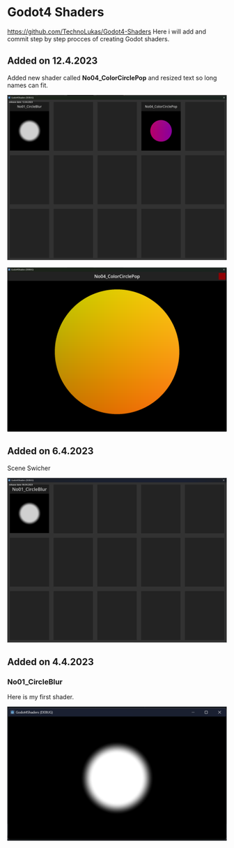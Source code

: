 # Godot4 Shaders

 https://github.com/TechnoLukas/Godot4-Shaders
 Here i will add and commit step by step procces of creating Godot shaders.

## Added on 12.4.2023

Added new shader called **No04_ColorCirclePop** and resized text so long names can fit.

![](images/SceneSwitcher2.png)

![](images/No04_ColorCirclePop.png)

## Added on 6.4.2023

Scene Swicher

![](images/SceneSwitcher.png)

## Added on 4.4.2023

### No01_CircleBlur

Here is my first shader. 

![](images/No01_CircleBlur.png)
